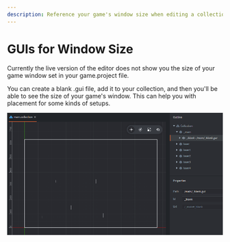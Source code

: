 ```yaml
---
description: Reference your game's window size when editing a collection.
---
```


# GUIs for Window Size

Currently the live version of the editor does not show you the size of your game window set in your game.project file.

You can create a blank .gui file, add it to your collection, and then you'll be able to see the size of your game's window. This can help you with placement for some kinds of setups.

![](../../.gitbook/assets/2018-08-07-19_20_22-defold-editor-2.0-laserexample.png)

